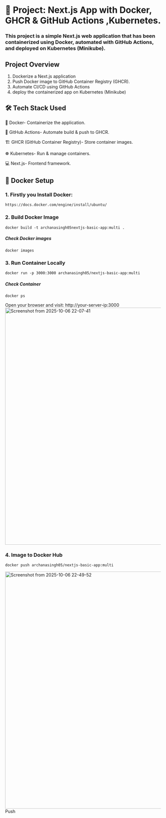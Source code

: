
 # 🚀 Project: Next.js App with Docker, GHCR & GitHub Actions ,Kubernetes.


 ### This project is a simple Next.js web application that has been containerized using Docker, automated with GitHub Actions, and deployed on Kubernetes (Minikube).

 

## Project Overview

 1. Dockerize a Next.js application
 2. Push Docker image to GitHub Container    Registry (GHCR).
3. Automate CI/CD using GitHub Actions
4. deploy the containerized app on Kubernetes (Minikube)

## 🛠️ Tech Stack Used
 🐳 Docker- Containerize the application.

🧰 GitHub Actions- Automate build & push to GHCR.

🏗️ GHCR (GitHub Container Registry)- Store container images.

☸️ Kubernetes- Run & manage containers.

💻 Next.js- Frontend framework.



## 🐳 Docker Setup
### 1. Firstly you Install Docker:
    https://docs.docker.com/engine/install/ubuntu/

### 2. Build Docker Image
    docker build -t archanasingh05nextjs-basic-app:multi .
##### Check Docker images
    docker images    

### 3. Run Container Locally
    docker run -p 3000:3000 archanasingh05/nextjs-basic-app:multi

##### Check Container
    docker ps

Open your browser and visit:
  http://your-server-ip:3000
  <img width="1366" height="768" alt="Screenshot from 2025-10-06 22-07-41" src="https://github.com/user-attachments/assets/aa93fa3b-cc22-4606-8c3e-fa50fbf97ffb" />
### 4. Image to Docker Hub
    docker push archanasingh05/nextjs-basic-app:multi
    
<img width="1366" height="768" alt="Screenshot from 2025-10-06 22-49-52" src="https://github.com/user-attachments/assets/659fb026-2ba5-46d2-af84-12b1aa5ad5af" /> Push




